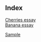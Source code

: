 ## Index

[Cherries essay](/cherries)  
[Banana essay](/Banana)

[Sample](starter)
<!--stackedit_data:
eyJoaXN0b3J5IjpbLTE2MDc1MzUwMDJdfQ==
-->